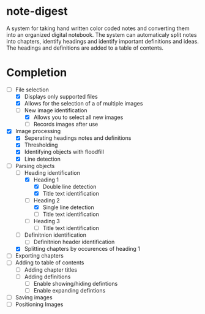 # note-digest
A system for taking hand written color coded notes and converting them into an organized digital notebook.  The system can automaticaly split notes into chapters, identify headings and identify important definitions and ideas.  The headings and definitions are added to a table of contents.  

# Completion
- [ ] File selection
  - [x] Displays only supported files
  - [x] Allows for the selection of a of multiple images
  - [ ] New image identification
    - [x] Allows you to select all new images
    - [ ] Records images after use
- [x] Image processing
  - [x] Seperating headings notes and definitions
  - [x] Thresholding
  - [x] Identifying objects with floodfill
  - [x] Line detection
- [ ] Parsing objects
  - [ ] Heading identification
    - [x] Heading 1
      - [x] Double line detection
      - [x] Title text identification
    - [ ] Heading 2
      - [x] Single line detection
      - [ ] Title text identification
    - [ ] Heading 3
      - [ ] Title text identification
  - [ ] Definitnion identification
    - [ ] Definitnion header identification
  - [x] Splitting chapters by occurences of heading 1
 - [ ] Exporting chapters
  - [ ] Adding to table of contents
    - [ ] Adding chapter titles
    - [ ] Adding definitions
      - [ ] Enable showing/hiding defintions
      - [ ] Enable expanding defintions
  - [ ] Saving images
  - [ ] Positioning Images
